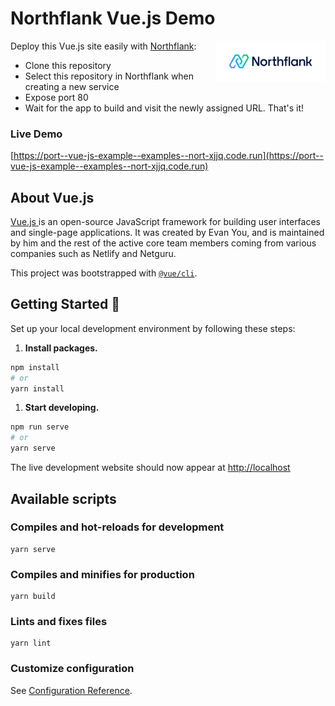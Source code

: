 # Northflank Vue.js Demo

<a target="_blank" rel="noopener noreferrer" href="https://www.northflank.com">
    <img alt="Northflank" align="right" src="/media/logo.svg" width="35%" />
</a>

Deploy this Vue.js site easily with [Northflank](https://www.northflank.com):

- Clone this repository
- Select this repository in Northflank when creating a new service
- Expose port 80
- Wait for the app to build and visit the newly assigned URL. That's it!

### Live Demo
[https://port--vue-js-example--examples--nort-xjjq.code.run](https://port--vue-js-example--examples--nort-xjjq.code.run)

## About Vue.js

[Vue.js ](https://vuejs.org/) is an open-source JavaScript framework for building user interfaces and single-page applications. It was created by Evan You, and is maintained by him and the rest of the active core team members coming from various companies such as Netlify and Netguru.

This project was bootstrapped with [`@vue/cli`](https://cli.vuejs.org/).

## Getting Started 🚀
Set up your local development environment by following these steps:

1.  **Install packages.**

```bash
npm install
# or
yarn install
```

1.  **Start developing.**

```bash
npm run serve
# or
yarn serve
```

The live development website should now appear at [http://localhost](http://localhost)


## Available scripts

### Compiles and hot-reloads for development
```
yarn serve
```

### Compiles and minifies for production
```
yarn build
```

### Lints and fixes files
```
yarn lint
```

### Customize configuration
See [Configuration Reference](https://cli.vuejs.org/config/).
